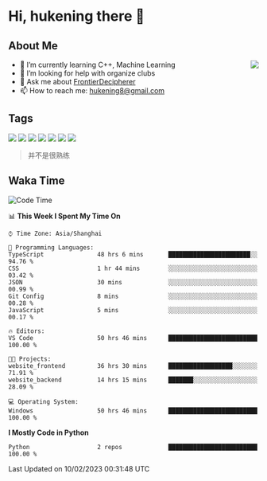 # Hi, hukening there 👋

## About Me

<a href="#">
  <img align="right" src="https://github-readme-stats-git-masterrstaa-rickstaa.vercel.app/api?username=Tokyo469&count_private=true&show_icons=true&bg_color=15,f2f7fd,E0EAFC" />
</a>

- 🌱 I’m currently learning C++, Machine Learning
- 🤔 I’m looking for help with organize clubs
- 💬 Ask me about [FrontierDecipherer](https://github.com/FrontierDecipherer)
- 📫 How to reach me: hukening8@gmail.com

## Tags

![](https://img.shields.io/badge/-Python-3e74a2?style=flat-square&logo=Python&logoColor=fff)
![](https://img.shields.io/badge/-C++-00579c?style=flat-square&logo=cplusplus&logoColor=fff)
![](https://img.shields.io/badge/-Node.js-339933?style=flat-square&logo=Node.js&logoColor=fff)
![](https://img.shields.io/badge/-React-2d98ce?style=flat-square&logo=React&logoColor=fff)
![](https://img.shields.io/badge/-Linux-000000?style=flat-square&logo=Linux&logoColor=fff)
![](https://img.shields.io/badge/-MySQL-4479A1?style=flat-square&logo=MySQL&logoColor=fff)
![](https://img.shields.io/badge/-MongoDB-47A248?style=flat-square&logo=MongoDB&logoColor=fff)

> 并不是很熟练

## Waka Time

<!--START_SECTION:waka-->
![Code Time](http://img.shields.io/badge/Code%20Time-134%20hrs-blue)

📊 **This Week I Spent My Time On** 

```text
⌚︎ Time Zone: Asia/Shanghai

💬 Programming Languages: 
TypeScript               48 hrs 6 mins       ███████████████████████░░   94.76 % 
CSS                      1 hr 44 mins        ░░░░░░░░░░░░░░░░░░░░░░░░░   03.42 % 
JSON                     30 mins             ░░░░░░░░░░░░░░░░░░░░░░░░░   00.99 % 
Git Config               8 mins              ░░░░░░░░░░░░░░░░░░░░░░░░░   00.28 % 
JavaScript               5 mins              ░░░░░░░░░░░░░░░░░░░░░░░░░   00.17 % 

🔥 Editors: 
VS Code                  50 hrs 46 mins      █████████████████████████   100.00 % 

🐱‍💻 Projects: 
website_frontend         36 hrs 30 mins      ██████████████████░░░░░░░   71.91 % 
website_backend          14 hrs 15 mins      ███████░░░░░░░░░░░░░░░░░░   28.09 % 

💻 Operating System: 
Windows                  50 hrs 46 mins      █████████████████████████   100.00 % 

```

**I Mostly Code in Python** 

```text
Python                   2 repos             █████████████████████████   100.00 % 

```



 Last Updated on 10/02/2023 00:31:48 UTC
<!--END_SECTION:waka-->
